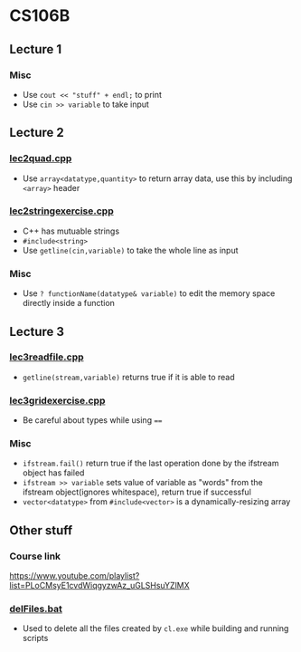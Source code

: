 # CS106B

## Lecture 1

### Misc

- Use `cout << "stuff" + endl;` to print
- Use `cin >> variable` to take input

## Lecture 2

### [lec2quad.cpp](/lec2quad.cpp)

- Use `array<datatype,quantity>` to return array data, use this by including `<array>` header

### [lec2stringexercise.cpp](/lec2stringexercise.cpp)

- C++ has mutuable strings
- `#include<string>`
- Use `getline(cin,variable)` to take the whole line as input

### Misc

- Use `? functionName(datatype& variable)` to edit the memory space directly inside a function

## Lecture 3

### [lec3readfile.cpp](/lec3readfile.cpp)
- `getline(stream,variable)` returns true if it is able to read

### [lec3gridexercise.cpp](/lec3gridexercise.cpp)
- Be careful about types while using `==`

### Misc
- `ifstream.fail()` return true if the last operation done by the ifstream object has failed
- `ifstream >> variable` sets value of variable as "words" from the ifstream object(ignores whitespace), return true if successful
- `vector<datatype>` from `#include<vector>` is a dynamically-resizing array

## Other stuff

### Course link

https://www.youtube.com/playlist?list=PLoCMsyE1cvdWiqgyzwAz_uGLSHsuYZlMX

### [delFiles.bat](/delFiles.bat)

- Used to delete all the files created by `cl.exe` while building and running scripts